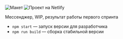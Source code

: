 ![Макет](https://www.figma.com/design/xZ9pGaxrjqaGgwZ1nJPDCz/Chat_external_link?node-id=0-1&t=HPY3rRbPwJETz5kV-1)
![Проект на Netlify](https://urmanta-messenger.netlify.app/)

Мессенджер, WIP, результат работы первого спринта

- `npm start` — запуск версии для разработчика
- `npm run build` — сборка стабильной версии

